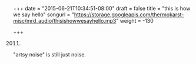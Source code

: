 +++
date = "2015-06-21T10:34:51-08:00"
draft = false
title = "this is how we say hello"
songurl = "https://storage.googleapis.com/thermokarst-misc/mrd_audio/thisishowwesayhello.mp3"
weight = -130

+++

2011.
"artsy noise" is still just noise.

